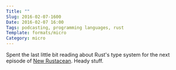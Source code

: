 ```yaml
---
Title: ""
Slug: 2016-02-07-1600
Date: 2016-02-07 16:00
Tags: podcasting, programming languages, rust
Template: formats/micro
Category: micro
---
```


Spent the last little bit reading about Rust's type system for the next episode
of [New Rustacean]. Heady stuff.

[New Rustacean]: http://www.newrustacean.com/
